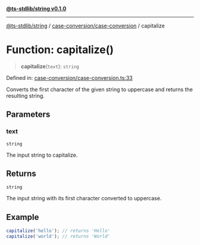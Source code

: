 [**@ts-stdlib/string v0.1.0**](../../../README.md)

***

[@ts-stdlib/string](../../../README.md) / [case-conversion/case-conversion](../README.md) / capitalize

# Function: capitalize()

> **capitalize**(`text`): `string`

Defined in: [case-conversion/case-conversion.ts:33](https://github.com/gabaudette/ts-stdlib/blob/8e7816af16ba99a04cff637dfff9fab2e1e392d8/packages/string/src/case-conversion/case-conversion.ts#L33)

Converts the first character of the given string to uppercase and returns the resulting string.

## Parameters

### text

`string`

The input string to capitalize.

## Returns

`string`

The input string with its first character converted to uppercase.

## Example

```typescript
capitalize('hello'); // returns 'Hello'
capitalize('world'); // returns 'World'
```
